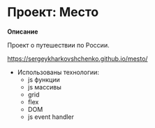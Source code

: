 # Проект: Место


**Описание**

Проект о путешествии по России.

https://sergeykharkovshchenko.github.io/mesto/

+ Использованы технологии:
  + js функции
  + js массивы
  + grid
  + flex
  + DOM
  + js event handler